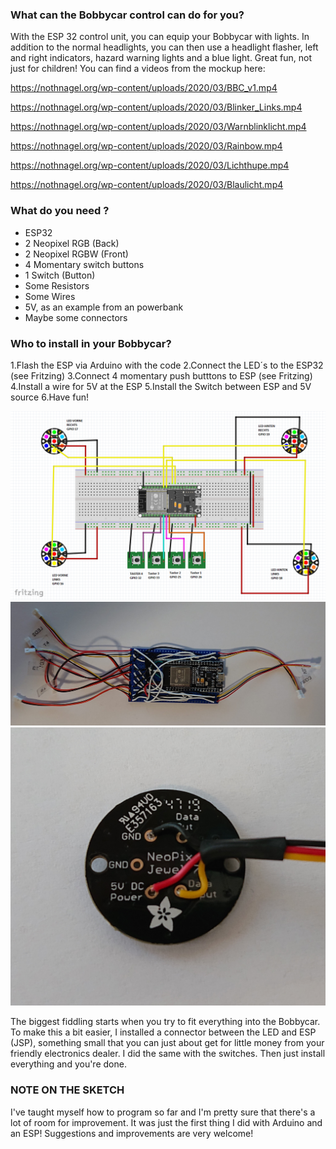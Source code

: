 ### What can the Bobbycar control can do for you?

With the ESP 32 control unit, you can equip your Bobbycar with lights. In addition to the normal headlights, you can then use a headlight flasher, left and right indicators, hazard warning lights and a blue light. Great fun, not just for children!
You can find a videos from the mockup here:

https://nothnagel.org/wp-content/uploads/2020/03/BBC_v1.mp4

https://nothnagel.org/wp-content/uploads/2020/03/Blinker_Links.mp4

https://nothnagel.org/wp-content/uploads/2020/03/Warnblinklicht.mp4

https://nothnagel.org/wp-content/uploads/2020/03/Rainbow.mp4

https://nothnagel.org/wp-content/uploads/2020/03/Lichthupe.mp4

https://nothnagel.org/wp-content/uploads/2020/03/Blaulicht.mp4


### What do you need ?
- ESP32
- 2 Neopixel RGB (Back)
- 2 Neopixel RGBW (Front)
- 4 Momentary switch buttons
- 1 Switch (Button)
- Some Resistors
- Some Wires
- 5V, as an example from an powerbank
- Maybe some connectors

### Who to install in your Bobbycar?

1.Flash the ESP via Arduino with the code
2.Connect the LED´s to the ESP32 (see Fritzing)
3.Connect 4 momentary push butttons to ESP (see Fritzing)
4.Install a wire for 5V at the ESP
5.Install the Switch between ESP and 5V source
6.Have fun!

![Bobbycar - control - Fritzing](https://github.com/Kopernikus82/Bobbycar_control/blob/main/BCC_Fritzing.png)
![Bobbycar - control - Main Unit](https://github.com/Kopernikus82/Bobbycar_control/blob/main/BCC_main_unit.jpg) 
![Bobbycar - control - Single LED](https://github.com/Kopernikus82/Bobbycar_control/blob/main/BCC_single_led.jpg)

The biggest fiddling starts when you try to fit everything into the Bobbycar. To make this a bit easier, I installed a connector between the LED and ESP (JSP), something small that you can just about get for little money from your friendly electronics dealer. I did the same with the switches. Then just install everything and you're done.


### NOTE ON THE SKETCH

I've taught myself how to program so far and I'm pretty sure that there's a lot of room for improvement. It was just the first thing I did with Arduino and an ESP! Suggestions and improvements are very welcome!
